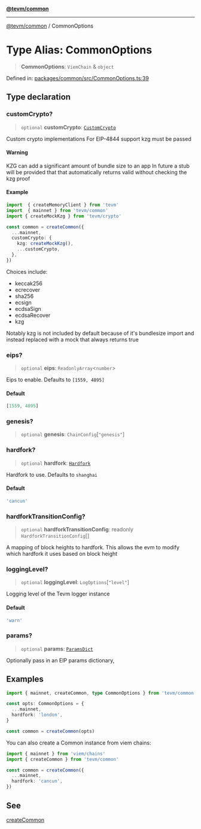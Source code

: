 [**@tevm/common**](../README.md)

***

[@tevm/common](../globals.md) / CommonOptions

# Type Alias: CommonOptions

> **CommonOptions**: `ViemChain` & `object`

Defined in: [packages/common/src/CommonOptions.ts:39](https://github.com/evmts/tevm-monorepo/blob/main/packages/common/src/CommonOptions.ts#L39)

## Type declaration

### customCrypto?

> `optional` **customCrypto**: [`CustomCrypto`](../interfaces/CustomCrypto.md)

Custom crypto implementations
For EIP-4844 support kzg must be passed

#### Warning

KZG can add a significant amount of bundle size to an app
In future a stub will be provided that that automatically returns valid without checking the kzg proof

#### Example

```typescript
import  { createMemoryClient } from 'tevm'
import  { mainnet } from 'tevm/common'
import { createMockKzg } from 'tevm/crypto'

const common = createCommon({
  ...mainnet,
  customCrypto: {
    kzg: createMockKzg(),
    ...customCrypto,
  },
})
```
Choices include:
- keccak256
- ecrecover
- sha256
- ecsign
- ecdsaSign
- ecdsaRecover
- kzg

Notably kzg is not included by default because of it's bundlesize import and instead replaced with a mock that always returns true

### eips?

> `optional` **eips**: `ReadonlyArray`\<`number`\>

Eips to enable. Defaults to `[1559, 4895]`

#### Default

```ts
[1559, 4895]
```

### genesis?

> `optional` **genesis**: `ChainConfig`\[`"genesis"`\]

### hardfork?

> `optional` **hardfork**: [`Hardfork`](Hardfork.md)

Hardfork to use. Defaults to `shanghai`

#### Default

```ts
'cancun'
```

### hardforkTransitionConfig?

> `optional` **hardforkTransitionConfig**: readonly `HardforkTransitionConfig`[]

A mapping of block heights to hardfork. This allows the evm to modify which hardfork it uses based on block height

### loggingLevel?

> `optional` **loggingLevel**: `LogOptions`\[`"level"`\]

Logging level of the Tevm logger instance

#### Default

```ts
'warn'
```

### params?

> `optional` **params**: [`ParamsDict`](ParamsDict.md)

Optionally pass in an EIP params dictionary,

## Examples

```typescript
import { mainnet, createCommon, type CommonOptions } from 'tevm/common'

const opts: CommonOptions = {
  ...mainnet,
  hardfork: 'london',
}

const common = createCommon(opts)
```

You can also create a Common instance from viem chains:

```typescript
import { mainnet } from 'viem/chains'
import { createCommon } from 'tevm/common'

const common = createCommon({
  ...mainnet,
  hardfork: 'cancun',
})
```

## See

[createCommon](https://tevm.sh/reference/tevm/common/functions/createcommon/)
